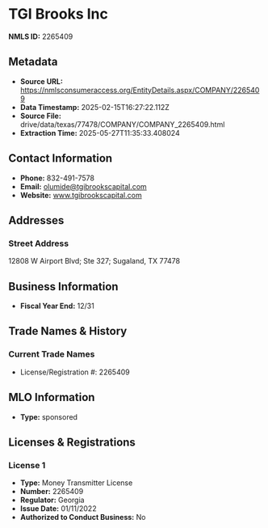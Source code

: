 # TGI Brooks Inc

**NMLS ID:** 2265409

## Metadata
- **Source URL:** https://nmlsconsumeraccess.org/EntityDetails.aspx/COMPANY/2265409
- **Data Timestamp:** 2025-02-15T16:27:22.112Z
- **Source File:** drive/data/texas/77478/COMPANY/COMPANY_2265409.html
- **Extraction Time:** 2025-05-27T11:35:33.408024

## Contact Information
- **Phone:** 832-491-7578
- **Email:** olumide@tgibrookscapital.com
- **Website:** www.tgibrookscapital.com

## Addresses
### Street Address
12808 W Airport Blvd; Ste 327; Sugaland, TX 77478

## Business Information
- **Fiscal Year End:** 12/31

## Trade Names & History
### Current Trade Names
- License/Registration #: 2265409

## MLO Information
- **Type:** sponsored

## Licenses & Registrations

### License 1
- **Type:** Money Transmitter License
- **Number:** 2265409
- **Regulator:** Georgia
- **Issue Date:** 01/11/2022
- **Authorized to Conduct Business:** No
